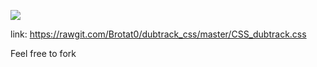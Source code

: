 ![](http://i.imgur.com/KrLopwK.png)


link: https://rawgit.com/Brotat0/dubtrack_css/master/CSS_dubtrack.css


Feel free to fork
